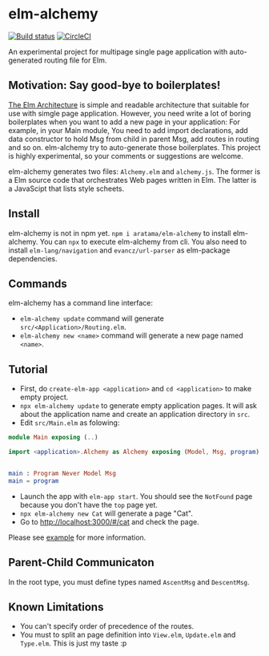 # elm-alchemy 

[![Build status](https://ci.appveyor.com/api/projects/status/8yvgjo92gk8jkw1j?svg=true)](https://ci.appveyor.com/project/aratama/elm-alchemy)
[![CircleCI](https://circleci.com/gh/aratama/elm-alchemy.svg?style=svg)](https://circleci.com/gh/aratama/elm-alchemy)

An experimental project for multipage single page application with auto-generated routing file for Elm.

## Motivation: Say good-bye to boilerplates!

[The Elm Architecture](https://guide.elm-lang.org/architecture/) is simple and readable architecture that suitable for use with simgle page application.
However, you need write a lot of boring boilerplates when you want to add a new page in your application: 
For example, in your Main module, You need to add import declarations, add data constructor to hold Msg from child in parent Msg, add routes in routing and so on. 
elm-alchemy try to auto-generate those boilerplates. This project is highly experimental, so your comments or suggestions are welcome.

elm-alchemy generates two files: `Alchemy.elm` and `alchemy.js`. The former is a Elm source code that orchestrates Web pages written in Elm. The latter is a JavaScipt that lists style scheets.

## Install

elm-alchemy is not in npm yet. `npm i aratama/elm-alchemy` to install elm-alchemy. 
You can `npx` to execute elm-alchemy from cli.
You also need to install `elm-lang/navigation` and `evancz/url-parser` as elm-package dependencies.

## Commands

elm-alchemy has a command line interface:

* `elm-alchemy update` command will generate `src/<Application>/Routing.elm`.
* `elm-alchemy new <name>` command will generate a new page named `<name>`.

## Tutorial 

* First, do `create-elm-app <application>` and `cd <application>` to make empty project.
* `npx elm-alchemy update` to generate empty application pages. It will ask about the application name and create an application directory in `src`. 
* Edit `src/Main.elm` as folowing: 

```elm
module Main exposing (..)

import <application>.Alchemy as Alchemy exposing (Model, Msg, program)


main : Program Never Model Msg
main = program
```

* Launch the app with `elm-app start`. You should see the `NotFound` page because you don't have the `top` page yet.
* `npx elm-alchemy new Cat` will generate a page "Cat".
* Go to [http://localhost:3000/#/cat](http://localhost:3000/#/cat) and check the page.

Please see [example](example) for more information.


## Parent-Child Communicaton

In the root type, you must define types named `AscentMsg` and `DescentMsg`.


## Known Limitations

* You can't specify order of precedence of the routes.
* You must to split an page definition into `View.elm`, `Update.elm` and `Type.elm`. This is just my taste :p